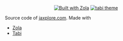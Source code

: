 <p align="center">
    <a href="https://www.getzola.org/">
        <img src="https://img.shields.io/badge/powered_by-Zola-brightgreen?style=flat-square&labelColor=202b2d&color=087e96" alt="Built with Zola"></a>
    <a href="https://github.com/welpo/tabi">
        <img src="https://img.shields.io/badge/theme-tabi-0?style=flat-square&labelColor=202b2d&color=087e96" alt="tabi theme"></a>
    
</p>

Source code of [jaxplore.com]("https://jaxplore.com"). Made with

* [Zola](href="https://www.getzola.org/")
* [Tabi]("https://github.com/welpo/tabi")